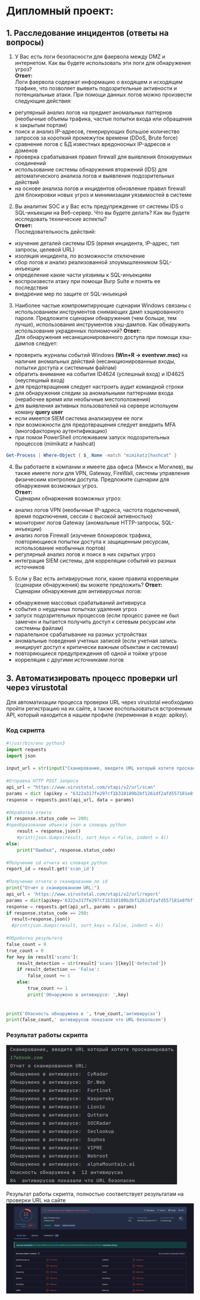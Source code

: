 # Дипломный проект:
## 1. Расследование инцидентов (ответы на вопросы)  

1) У Вас есть логи безопасности для фаервола между DMZ и интернетом. Как вы будете использовать эти логи для обнаружения угроз?  
**Ответ:**  
Логи фаервола содержат информацию о входящем и исходящем трафике, что позволяет выявить подозрительные активности и потенциальные атаки. При помощи данных логов можно произвести следующие действия:    
- регулярный анализ логов на предмет аномальных паттернов (необычные объемы трафика, частые попытки входа или обращения к закрытым портам)    
- поиск и анализ IP-адресов, генерирующих большое количество запросов за короткий промежуток времени (DDoS, Brute force)  
- сравнение логов с БД известных вредоносных IP-адресов и доменов  
- проверка срабатывания правил firewall для выявления блокируемых соединений  
- использование системы обнаружения вторжений (IDS) для автоматического анализа логов и выявления подозрительных действий  
- на основе анализа логов и инцидентов обновление правил firewall для блокировки новых угроз и минимизации уязвимостей в системе  

2) Вы аналитик SOC и у Вас есть предупреждение от системы IDS о SQL-инъекции на Веб-сервер. Что вы будете делать? Как вы будете исследовать технические аспекты?  
**Ответ:**    
Последовательность действий:  
- изучение деталей системы IDS (время инцидента, IP-адрес, тип запросы, целевой URL)  
- изоляция инцидента, по возможности отключение  
- сбор логов и анализ реализованной злоумышленником SQL-инъекции  
- определение какие части уязвимы к SQL-инъекциям  
- воспроизвести атаку при помощи Burp Suite и понять ее последствия  
- внедрение мер по защите от SQL-инъекций  

3) Наиболее частые компромитирующие сценарии Windows связаны с использованием инструментов снимающих дамп хэшированного пароля. Предложите сценарии обнаружения (чем больше, тем лучше), использования инструментов хэш-дампов. Как обнаружить использование украденных полномочий?
**Ответ:**  
Для обнаружения несанкционированного доступа при помощи хэш-дампов следует:  
- проверить журналы событий Windows **(Win+R -> eventvwr.msc)** на наличие аномальных действий (несанкционированные входы, попытки доступа к системным файлам)  
- обратить внимание на события ID4624 (успешный вход) и ID4625 (неуспешный вход)  
- для предотвращения следует настроить аудит командной строки  
- для обнаружения следим за аномальными паттернами входа (нерабочее время или необычные местоположения)  
- для выявления активных пользователей на сервере испольуем коману **query user** 
- если имеется SIEM система анализируем ее логи  
- при возможности для предотвращения следует внедрить MFA (многофакторную аутентификацию)  
- при помои PowerShell отслеживаем запуск подозрительных процессов (mimikatz и hashcat)
```powershell
Get-Process | Where-Object { $_.Name -match "mimikatz|hashcat" }
```

4) Вы работаете в компании и имеете два офиса (Минск и Могилев), вы также имеете логи для VPN, Gateway, FireWall, системы управления физическим контролем доступа. Предложите сценарии для обнаружения возможных угроз.  
**Ответ:**  
Сценарии обнаржения возможных угроз:  
- анализ логов VPN (необычные IP-адреса, частота подключений, время подключения, сессии с высокой активностью)  
- мониторинг логов Gateway (аномальные HTTP-запросы, SQL-инъекции)  
- анализ логов Firewall (изучение блокировок трафика, повторяющиеся попытки доступа к защищенным ресурсам, использование необычных портов)  
- регулярный анализ логов и поиск в них скрытых угроз  
- интеграция SIEM системы, для корреляции событий из разных источников

5) Если у Вас есть антивирусные логи, какие правила корреляции (сценарии обнаружения) вы можете предложить?
**Ответ:**  
Сценарии обнаружения для антивирусных логов:  
- обнаружение массовых срабатываний антивируса  
- события о неудачных попытках удаления угроз  
- запуск подозрительных процессов (если процесс ранее не был замечен и пытается получить доступ к сетевым ресурсам или системны файлам)  
- паралельное срабатывание на разных устройствах  
- аномальные поведения учетных записей (если учетная запись иницирует доступ к критически важным объектам и системам)   
- повторяющиеся предупреждения об одной и тойже угрозе  
- корреляция с другими источниками логов  





## 3. Автоматизировать процесс проверки url через virustotal  

Для автоматизации процесса проверки URL через virustotal необходимо пройти регистрацию на их сайте, а также воспользоваться встроенным API, который находится в нашем профиле (переменная в  коде: apikey).


### Код скрипта  

```python
#!/usr/bin/env python3
import requests
import json

input_url = str(input("Сканирование, введите URL который хотите просканировать \n"))

#Отправка HTTP POST запроса
api_url = "https://www.virustotal.com/vtapi/v2/url/scan"
params = dict (apikey = "6322a317fe297cf1b310189b2bf1261df2afd557181e8f6ffa66963f75b72bb2", url = input_url)
response = requests.post(api_url, data = params)

#Обработка ответа
if response.status_code == 200:
#преобразование объекта json в словарь python
    result = response.json()
    #print(json.dumps(result, sort_keys = False, indent = 4))
else:
    print("Ошибка", response.status_code)

#Получение id отчета из словаря python
report_id = result.get('scan_id')

#Получение отчета о сканировании по id
print("Отчет о сканированном URL:")
api_url = 'https://www.virustotal.com/vtapi/v2/url/report'
params = dict(apikey='6322a317fe297cf1b310189b2bf1261df2afd557181e8f6ffa66963f75b72bb2', resource = report_id)
response = requests.get(api_url, params = params)
if response.status_code == 200:
  result=response.json()
  #print(json.dumps(result, sort_keys = False, indent = 4))

#Обработка результата
false_count = 0
true_count = 0
for key in result['scans']:
    result_detection = str(result['scans'][key]['detected'])
    if result_detection == 'False':
        false_count += 1
    else:
        true_count += 1
        print('Обнаружено в антивирусе: ',key)


print('Опасность обнаружена в ', true_count,'антивирусах')
print(false_count,' антивирусов показали что URL безопасен')
```

### Результат работы скрипта  
![Virustotal_1](https://github.com/StsiapanSikorsky/Cybersecurity_TMScourse/blob/main/Diplom_project/img/Virustotal_1.png)

Результат работы скрипта, полностью соответствует результатам на проверки URL на сайте  
![Virustotal_2](https://github.com/StsiapanSikorsky/Cybersecurity_TMScourse/blob/main/Diplom_project/img/Virustotal_2.png)  